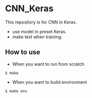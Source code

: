 # CNN_Keras
This repository is for CNN in Keras.

- use model in preset Keras.
- make test when training.

## How to use

- When you want to run from scratch

```
$ make
```

- When you want to build environment

```
$ make env
```
